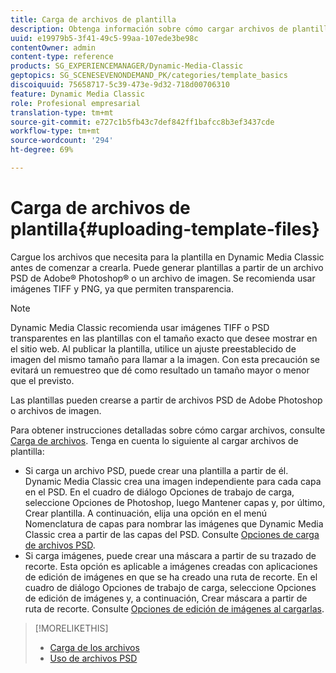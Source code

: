 ```yaml
---
title: Carga de archivos de plantilla
description: Obtenga información sobre cómo cargar archivos de plantilla.
uuid: e19979b5-3f41-49c5-99aa-107ede3be98c
contentOwner: admin
content-type: reference
products: SG_EXPERIENCEMANAGER/Dynamic-Media-Classic
geptopics: SG_SCENESEVENONDEMAND_PK/categories/template_basics
discoiquuid: 75658717-5c39-473e-9d32-718d00706310
feature: Dynamic Media Classic
role: Profesional empresarial
translation-type: tm+mt
source-git-commit: e727c1b5fb43c7def842ff1bafcc8b3ef3437cde
workflow-type: tm+mt
source-wordcount: '294'
ht-degree: 69%

---
```



# Carga de archivos de plantilla{#uploading-template-files}

Cargue los archivos que necesita para la plantilla en Dynamic Media Classic antes de comenzar a crearla. Puede generar plantillas a partir de un archivo PSD de Adobe® Photoshop® o un archivo de imagen. Se recomienda usar imágenes TIFF y PNG, ya que permiten transparencia.

>[!NOTE]
>
>Dynamic Media Classic recomienda usar imágenes TIFF o PSD transparentes en las plantillas con el tamaño exacto que desee mostrar en el sitio web. Al publicar la plantilla, utilice un ajuste preestablecido de imagen del mismo tamaño para llamar a la imagen. Con esta precaución se evitará un remuestreo que dé como resultado un tamaño mayor o menor que el previsto.

Las plantillas pueden crearse a partir de archivos PSD de Adobe Photoshop o archivos de imagen. 

Para obtener instrucciones detalladas sobre cómo cargar archivos, consulte [Carga de archivos](uploading-files.md#uploading_files). Tenga en cuenta lo siguiente al cargar archivos de plantilla:

* Si carga un archivo PSD, puede crear una plantilla a partir de él. Dynamic Media Classic crea una imagen independiente para cada capa en el PSD. En el cuadro de diálogo Opciones de trabajo de carga, seleccione Opciones de Photoshop, luego Mantener capas y, por último, Crear plantilla. A continuación, elija una opción en el menú Nomenclatura de capas para nombrar las imágenes que Dynamic Media Classic crea a partir de las capas del PSD. Consulte [Opciones de carga de archivos PSD](psd-files.md#psd_upload_options).
* Si carga imágenes, puede crear una máscara a partir de su trazado de recorte. Esta opción es aplicable a imágenes creadas con aplicaciones de edición de imágenes en que se ha creado una ruta de recorte. En el cuadro de diálogo Opciones de trabajo de carga, seleccione Opciones de edición de imágenes y, a continuación, Crear máscara a partir de ruta de recorte. Consulte [Opciones de edición de imágenes al cargarlas](image-editing-options-upload.md#image-editing-options-at-upload).

>[!MORELIKETHIS]
>
>* [Carga de los archivos](uploading-files.md#uploading_your_files)
>* [Uso de archivos PSD ](psd-files.md#working_with_psd_files)

